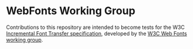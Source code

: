 # WebFonts Working Group

Contributions to this repository are intended to become tests
for the W3C [Incremental Font Transfer specification](https://w3c.github.io/IFT/Overview.html),
developed by the [W3C Web Fonts working group](https://www.w3.org/Fonts/WG/).